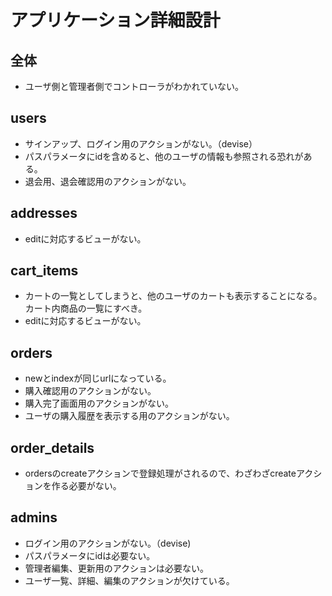 # アプリケーション詳細設計
## 全体
- ユーザ側と管理者側でコントローラがわかれていない。

## users
- サインアップ、ログイン用のアクションがない。（devise）
- パスパラメータにidを含めると、他のユーザの情報も参照される恐れがある。
- 退会用、退会確認用のアクションがない。

## addresses
- editに対応するビューがない。

## cart_items
- カートの一覧としてしまうと、他のユーザのカートも表示することになる。カート内商品の一覧にすべき。
- editに対応するビューがない。

## orders
- newとindexが同じurlになっている。
- 購入確認用のアクションがない。
- 購入完了画面用のアクションがない。
- ユーザの購入履歴を表示する用のアクションがない。

## order_details
- ordersのcreateアクションで登録処理がされるので、わざわざcreateアクションを作る必要がない。

## admins
- ログイン用のアクションがない。（devise)
- パスパラメータにidは必要ない。
- 管理者編集、更新用のアクションは必要ない。
- ユーザ一覧、詳細、編集のアクションが欠けている。

